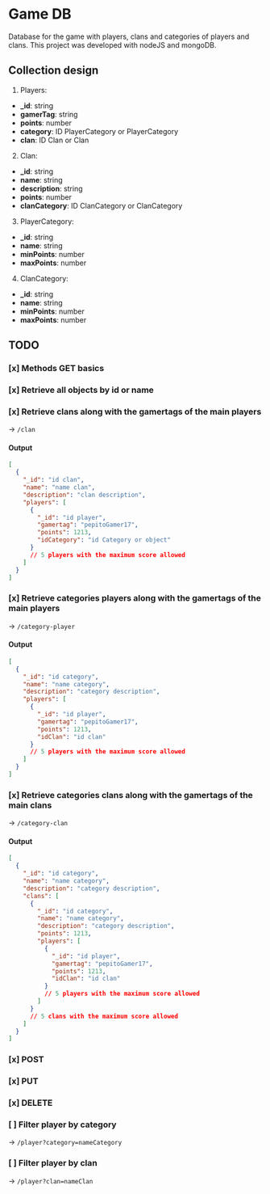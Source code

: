 # Game DB

Database for the game with players, clans and categories of players and clans. This project was developed with nodeJS and mongoDB.

## Collection design

1. Players:
  - **_id**: string
  - **gamerTag**: string
  - **points**: number
  - **category**: ID PlayerCategory or PlayerCategory
  - **clan**: ID Clan or Clan

2. Clan:
  - **_id**: string
  - **name**: string
  - **description**: string
  - **points**: number
  - **clanCategory**: ID ClanCategory or ClanCategory

3. PlayerCategory:
  - **_id**: string
  - **name**: string
  - **minPoints**: number
  - **maxPoints**: number

4. ClanCategory:
  - **_id**: string
  - **name**: string
  - **minPoints**: number
  - **maxPoints**: number

## TODO

### [x] Methods GET basics

### [x] Retrieve all objects by id or name

### [x] Retrieve clans along with the gamertags of the main players  
-> `/clan`

#### Output
```json
[
  {
    "_id": "id clan",
    "name": "name clan",
    "description": "clan description",
    "players": [
      {
        "_id": "id player",
        "gamertag": "pepitoGamer17",
        "points": 1213,
        "idCategory": "id Category or object"
      }
      // 5 players with the maximum score allowed
    ]
  }
]
```

### [x] Retrieve categories players along with the gamertags of the main players
-> `/category-player`

#### Output
```json
[
  {
    "_id": "id category",
    "name": "name category",
    "description": "category description",
    "players": [
      {
        "_id": "id player",
        "gamertag": "pepitoGamer17",
        "points": 1213,
        "idClan": "id clan"
      }
      // 5 players with the maximum score allowed
    ]
  }
]
```

### [x] Retrieve categories clans along with the gamertags of the main clans
-> `/category-clan`

#### Output
```json
[
  {
    "_id": "id category",
    "name": "name category",
    "description": "category description",
    "clans": [
      {
        "_id": "id category",
        "name": "name category",
        "description": "category description",
        "points": 1213,
        "players": [
          {
            "_id": "id player",
            "gamertag": "pepitoGamer17",
            "points": 1213,
            "idClan": "id clan"
          }
          // 5 players with the maximum score allowed
        ]
      }
      // 5 clans with the maximum score allowed
    ]
  }
]
```

### [x] POST 

### [x] PUT 

### [x] DELETE 

### [ ] Filter player by category
-> `/player?category=nameCategory`

### [ ] Filter player by clan
-> `/player?clan=nameClan`